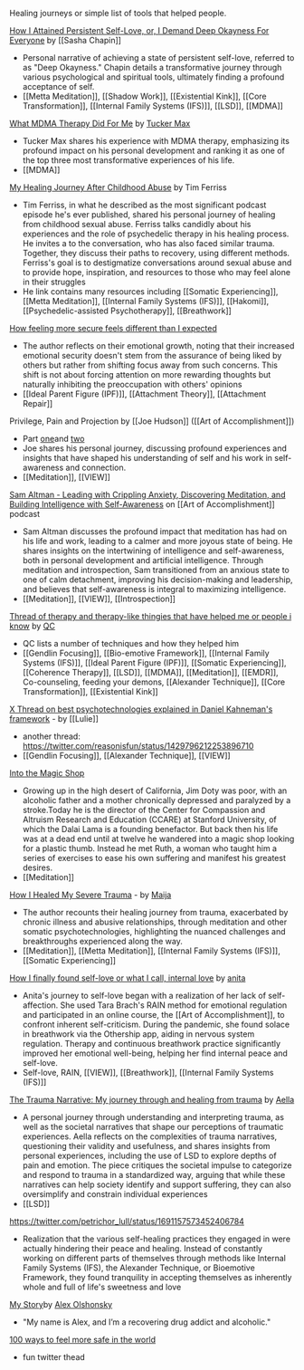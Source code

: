 Healing journeys or simple list of tools that helped people.


[How I Attained Persistent Self-Love, or, I Demand Deep Okayness For Everyone](https://sashachapin.substack.com/p/how-i-attained-persistent-self-love) by [[Sasha Chapin]]
- Personal narrative of achieving a state of persistent self-love, referred to as "Deep Okayness." Chapin details a transformative journey through various psychological and spiritual tools, ultimately finding a profound acceptance of self. 
- [[Metta Meditation]], [[Shadow Work]], [[Existential Kink]], [[Core Transformation]], [[Internal Family Systems (IFS)]], [[LSD]], [[MDMA]]


[What MDMA Therapy Did For Me](https://medium.com/@tuckermax/what-mdma-therapy-did-for-me-41ffe5f15971) by [Tucker Max](https://twitter.com/TuckerMax)
- Tucker Max shares his experience with MDMA therapy, emphasizing its profound impact on his personal development and ranking it as one of the top three most transformative experiences of his life.
- [[MDMA]]


[My Healing Journey After Childhood Abuse](https://tim.blog/2020/09/14/how-to-heal-trauma/) by Tim Ferriss
- Tim Ferriss, in what he described as the most significant podcast episode he's ever published, shared his personal journey of healing from childhood sexual abuse. Ferriss talks candidly about his experiences and the role of psychedelic therapy in his healing process. He invites a to the conversation, who has also faced similar trauma. Together, they discuss their paths to recovery, using different methods. Ferriss's goal is to destigmatize conversations around sexual abuse and to provide hope, inspiration, and resources to those who may feel alone in their struggles​
- He link contains many resources including [[Somatic Experiencing]], [[Metta Meditation]], [[Internal Family Systems (IFS)]], [[Hakomi]], [[Psychedelic-assisted Psychotherapy]], [[Breathwork]]


[How feeling more secure feels different than I expected](https://www.lesswrong.com/posts/WLSJHJzRjLjRuQ3us/how-feeling-more-secure-feels-different-than-i-expected)
- The author reflects on their emotional growth, noting that their increased emotional security doesn't stem from the assurance of being liked by others but rather from shifting focus away from such concerns. This shift is not about forcing attention on more rewarding thoughts but naturally inhibiting the preoccupation with others' opinions
- [[Ideal Parent Figure (IPF)]], [[Attachment Theory]], [[Attachment Repair]]

Privilege, Pain and Projection by [[Joe Hudson]] ([[Art of Accomplishment]])
- Part [one](https://www.youtube.com/watch?v=RTkRzCEnfM8)and [two](https://www.youtube.com/watch?v=5G6bbjSJdjA) 
- Joe shares his personal journey, discussing profound experiences and insights that have shaped his understanding of self and his work in self-awareness and connection.
- [[Meditation]], [[VIEW]]


[Sam Altman - Leading with Crippling Anxiety, Discovering Meditation, and Building Intelligence with Self-Awareness](https://artofaccomplishment.com/podcast/sam-altman-leading-with-crippling-anxiety-discovering-meditation-and-building-intelligence-with-self-awareness-3/) on [[Art of Accomplishment]] podcast
- Sam Altman discusses the profound impact that meditation has had on his life and work, leading to a calmer and more joyous state of being. He shares insights on the intertwining of intelligence and self-awareness, both in personal development and artificial intelligence. Through meditation and introspection, Sam transitioned from an anxious state to one of calm detachment, improving his decision-making and leadership, and believes that self-awareness is integral to maximizing intelligence.
- [[Meditation]], [[VIEW]], [[Introspection]]


[Thread of therapy and therapy-like thingies that have helped me or people i know](https://twitter.com/QiaochuYuan/status/1480639822565818369) by [QC](https://twitter.com/QiaochuYuan)
- QC lists a number of techniques and how they helped him
- [[Gendlin Focusing]], [[Bio-emotive Framework]], [[Internal Family Systems (IFS)]], [[Ideal Parent Figure (IPF)]], [[Somatic Experiencing]], [[Coherence Therapy]], [[LSD]], [[MDMA]], [[Meditation]], [[EMDR]], Co-counseling, feeding your demons, [[Alexander Technique]], [[Core Transformation]], [[Existential Kink]]


[X Thread on best psychotechnologies explained in Daniel Kahneman's framework](https://twitter.com/reasonisfun/status/1660600237180715008) - by [[Lulie]]
- another thread: https://twitter.com/reasonisfun/status/1429796212253896710
- [[Gendlin Focusing]], [[Alexander Technique]], [[VIEW]]


[Into the Magic Shop](https://www.goodreads.com/en/book/show/25733658)
- Growing up in the high desert of California, Jim Doty was poor, with an alcoholic father and a mother chronically depressed and paralyzed by a stroke.Today he is the director of the Center for Compassion and Altruism Research and Education (CCARE) at Stanford University, of which the Dalai Lama is a founding benefactor. But back then his life was at a dead end until at twelve he wandered into a magic shop looking for a plastic thumb. Instead he met Ruth, a woman who taught him a series of exercises to ease his own suffering and manifest his greatest desires.
- [[Meditation]]


[How I Healed My Severe Trauma](https://maija-haavisto.medium.com/how-i-healed-my-severe-trauma-e24b6913cd77) - by [Maija](https://twitter.com/DiamonDie)
- The author recounts their healing journey from trauma, exacerbated by chronic illness and abusive relationships, through meditation and other somatic psychotechnologies, highlighting the nuanced challenges and breakthroughs experienced along the way.
- [[Meditation]], [[Metta Meditation]], [[Internal Family Systems (IFS)]], [[Somatic Experiencing]]

[How I finally found self-love or what I call, internal love](https://infodistillery.com/self-love/) by [anita](https://twitter.com/neats29)
- Anita's journey to self-love began with a realization of her lack of self-affection. She used Tara Brach's RAIN method for emotional regulation and participated in an online course, the [[Art of Accomplishment]], to confront inherent self-criticism. During the pandemic, she found solace in breathwork via the Othership app, aiding in nervous system regulation. Therapy and continuous breathwork practice significantly improved her emotional well-being, helping her find internal peace and self-love.
- Self-love, RAIN, [[VIEW]], [[Breathwork]], [[Internal Family Systems (IFS)]]

[The Trauma Narrative: My journey through and healing from trauma](https://aella.substack.com/p/the-trauma-narrative) by [Aella](https://twitter.com/Aella_Girl)
- A personal journey through understanding and interpreting trauma, as well as the societal narratives that shape our perceptions of traumatic experiences. Aella reflects on the complexities of trauma narratives, questioning their validity and usefulness, and shares insights from personal experiences, including the use of LSD to explore depths of pain and emotion. The piece critiques the societal impulse to categorize and respond to trauma in a standardized way, arguing that while these narratives can help society identify and support suffering, they can also oversimplify and constrain individual experiences
- [[LSD]]


https://twitter.com/petrichor_lull/status/1691157573452406784
- Realization that the various self-healing practices they engaged in were actually hindering their peace and healing. Instead of constantly working on different parts of themselves through methods like Internal Family Systems (IFS), the Alexander Technique, or Bioemotive Framework, they found tranquility in accepting themselves as inherently whole and full of life's sweetness and love


[My Story](https://deepfix.substack.com/p/beast-angel-madman)by [Alex Olshonsky](https://twitter.com/oloal)
- "My name is Alex, and I’m a recovering drug addict and alcoholic."


[100 ways to feel more safe in the world](https://x.com/captain_mrs/status/1469810880405774340?s=20)
- fun twitter thead

